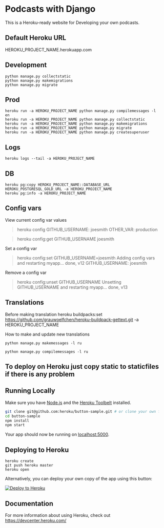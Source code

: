 # Podcasts with Django

This is a Heroku-ready website for Developing your own podcasts.

## Default Heroku URL

HEROKU_PROJECT_NAME.herokuapp.com

## Development

    python manage.py collectstatic
    python manage.py makemigrations
    python manage.py migrate

## Prod

    heroku run -a HEROKU_PROJECT_NAME python manage.py compilemessages -l en
    heroku run -a HEROKU_PROJECT_NAME python manage.py collectstatic
    heroku run -a HEROKU_PROJECT_NAME python manage.py makemigrations
    heroku run -a HEROKU_PROJECT_NAME python manage.py migrate
    heroku run -a HEROKU_PROJECT_NAME python manage.py createsuperuser

## Logs

    heroku logs --tail -a HEROKU_PROJECT_NAME

## DB

    heroku pg:copy HEROKU_PROJECT_NAME::DATABASE_URL HEROKU_POSTGRESQL_GOLD_URL -a HEROKU_PROJECT_NAME
    heroku pg:info -a HEROKU_PROJECT_NAME


## Config vars

View current config var values

> heroku config
> GITHUB_USERNAME: joesmith
> OTHER_VAR: production

> heroku config:get GITHUB_USERNAME
> joesmith

Set a config var

> heroku config:set GITHUB_USERNAME=joesmith
> Adding config vars and restarting myapp... done, v12
> GITHUB_USERNAME: joesmith

Remove a config var

> heroku config:unset GITHUB_USERNAME
> Unsetting GITHUB_USERNAME and restarting myapp... done, v13

## Translations


Before making translation
heroku buildpacks:set https://github.com/grauwoelfchen/heroku-buildpack-gettext.git -a HEROKU_PROJECT_NAME

How to make and update new translations

    python manage.py makemessages -l ru

    python manage.py compilemessages -l ru


## To deploy on Heroku just copy static to staticfiles if there is any problem


## Running Locally

Make sure you have [Node.js](http://nodejs.org/) and the [Heroku Toolbelt](https://toolbelt.heroku.com/) installed.

```sh
git clone git@github.com:heroku/button-sample.git # or clone your own fork
cd button-sample
npm install
npm start
```

Your app should now be running on [localhost:5000](http://localhost:5000/).

## Deploying to Heroku

```
heroku create
git push heroku master
heroku open
```

Alternatively, you can deploy your own copy of the app using this button:

[![Deploy to Heroku](https://www.herokucdn.com/deploy/button.png)](https://heroku.com/deploy)

## Documentation

For more information about using Heroku, check out https://devcenter.heroku.com/